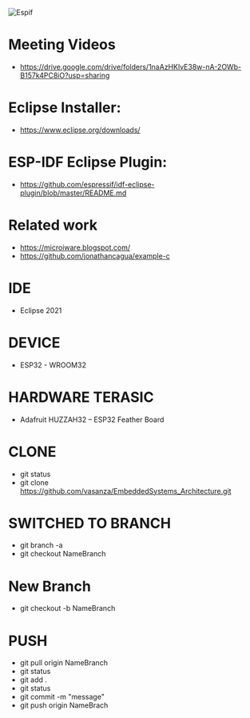 ![Espif](https://user-images.githubusercontent.com/12642226/126872416-235dec09-e279-4793-a7a6-7a3545a82997.PNG)

# Meeting Videos
- https://drive.google.com/drive/folders/1naAzHKlvE38w-nA-2OWb-B157k4PC8iO?usp=sharing

# Eclipse Installer:
- https://www.eclipse.org/downloads/

# ESP-IDF Eclipse Plugin:
- https://github.com/espressif/idf-eclipse-plugin/blob/master/README.md

# Related work
- https://microiware.blogspot.com/
- https://github.com/jonathancagua/example-c

# IDE
- Eclipse 2021

# DEVICE
- ESP32 - WROOM32

# HARDWARE TERASIC
- Adafruit HUZZAH32 – ESP32 Feather Board

# CLONE
- git status
- git clone https://github.com/vasanza/EmbeddedSystems_Architecture.git

# SWITCHED TO BRANCH
- git branch -a
- git checkout NameBranch

# New Branch
- git checkout -b NameBranch

# PUSH
- git pull origin NameBranch
- git status
- git add .
- git status
- git commit -m "message"
- git push origin NameBrach
